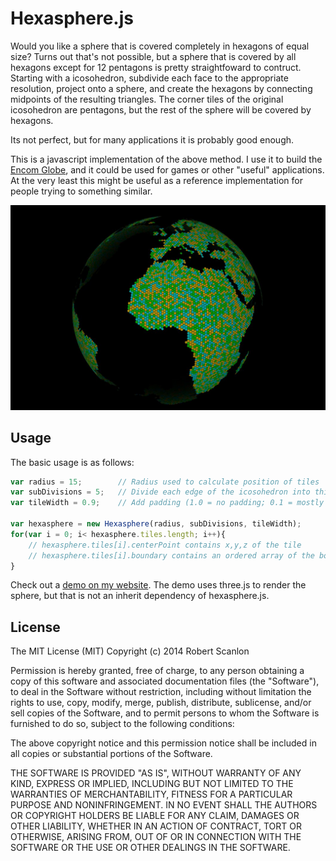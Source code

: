 Hexasphere.js
=============
Would you like a sphere that is covered completely in hexagons of equal size?  Turns out that's not possible, but a sphere that is covered by all hexagons except for 12 pentagons is pretty straightfoward to contruct.  Starting with a icosohedron, subdivide each face to the appropriate resolution, project onto a sphere, and create the hexagons by connecting midpoints of the resulting triangles.  The corner tiles of the original icosohedron are pentagons, but the rest of the sphere will be covered by hexagons.

Its not perfect, but for many applications it is probably good enough.

This is a javascript implementation of the above method.  I use it to build the [Encom Globe](http://github.com/arscan/encom-globe), and it could be used for games or other "useful" applications. At the very least this might be useful as a reference implementation for people trying to something similar.

![Screenshot](screenshot.jpg)

Usage
---------

The basic usage is as follows: 

```javascript
var radius = 15;        // Radius used to calculate position of tiles
var subDivisions = 5;   // Divide each edge of the icosohedron into this many segments
var tileWidth = 0.9;    // Add padding (1.0 = no padding; 0.1 = mostly padding)

var hexasphere = new Hexasphere(radius, subDivisions, tileWidth);
for(var i = 0; i< hexasphere.tiles.length; i++){
	// hexasphere.tiles[i].centerPoint contains x,y,z of the tile
	// hexasphere.tiles[i].boundary contains an ordered array of the boundary points
}
```

Check out a [demo on my website](http://www.robscanlon.com/hexasphere).  The demo uses three.js to render the sphere, but that is not an inherit dependency of hexasphere.js.

License
--------

The MIT License (MIT) Copyright (c) 2014 Robert Scanlon

Permission is hereby granted, free of charge, to any person obtaining a copy of this software and associated documentation files (the "Software"), to deal in the Software without restriction, including without limitation the rights to use, copy, modify, merge, publish, distribute, sublicense, and/or sell copies of the Software, and to permit persons to whom the Software is furnished to do so, subject to the following conditions:

The above copyright notice and this permission notice shall be included in all copies or substantial portions of the Software.

THE SOFTWARE IS PROVIDED "AS IS", WITHOUT WARRANTY OF ANY KIND, EXPRESS OR IMPLIED, INCLUDING BUT NOT LIMITED TO THE WARRANTIES OF MERCHANTABILITY, FITNESS FOR A PARTICULAR PURPOSE AND NONINFRINGEMENT. IN NO EVENT SHALL THE AUTHORS OR COPYRIGHT HOLDERS BE LIABLE FOR ANY CLAIM, DAMAGES OR OTHER LIABILITY, WHETHER IN AN ACTION OF CONTRACT, TORT OR OTHERWISE, ARISING FROM, OUT OF OR IN CONNECTION WITH THE SOFTWARE OR THE USE OR OTHER DEALINGS IN THE SOFTWARE.
